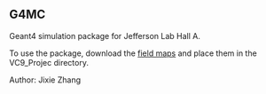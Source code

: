 ## G4MC

Geant4 simulation package for Jefferson Lab Hall A.

To use the package, download the [field maps](https://www.dropbox.com/l/5wpEuhTkMLggsfwcW14b3s) and place them in the VC9_Projec directory.

Author: Jixie Zhang
